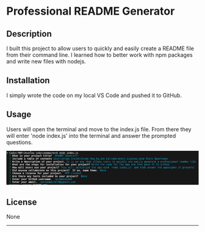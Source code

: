 # Professional README Generator

## Description

I built this project to allow users to quickly and easily create a README file from their command line.  I learned
how to better work with npm packages and write new files with nodejs.

## Installation

I simply wrote the code on my local VS Code and pushed it to GitHub.

## Usage

Users will open the terminal and move to the index.js file.  From there they will enter 'node index.js' into the terminal and answer the prompted questions.



![Screen shot](/Screen%20Shot.png)


## License

None

---
